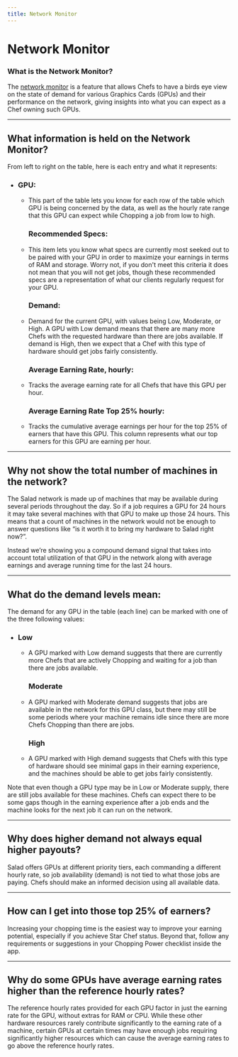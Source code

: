 ```yaml
---
title: Network Monitor
---
```


# Network Monitor

### What is the Network Monitor?

The [network monitor](https://salad.com/earn/demand) is a feature that allows Chefs to have a birds eye view on the state of demand for various Graphics Cards (GPUs) and their performance on the network, giving insights into what you can expect as a Chef owning such GPUs.

* * *

## What information is held on the Network Monitor?

From left to right on the table, here is each entry and what it represents:

- ### GPU:
  
  - This part of the table lets you know for each row of the table which GPU is being concerned by the data, as well as the hourly rate range that this GPU can expect while Chopping a job from low to high.
    
    ### Recommended Specs:
  - This item lets you know what specs are currently most seeked out to be paired with your GPU in order to maximize your earnings in terms of RAM and storage. Worry not, if you don't meet this criteria it does not mean that you will not get jobs, though these recommended specs are a representation of what our clients regularly request for your GPU.
    
    ### Demand:
  - Demand for the current GPU, with values being Low, Moderate, or High. A GPU with Low demand means that there are many more Chefs with the requested hardware than there are jobs available. If demand is High, then we expect that a Chef with this type of hardware should get jobs fairly consistently.
    
    ### Average Earning Rate, hourly:
  - Tracks the average earning rate for all Chefs that have this GPU per hour.
    
    ### Average Earning Rate Top 25% hourly:
  - Tracks the cumulative average earnings per hour for the top 25% of earners that have this GPU. This column represents what our top earners for this GPU are earning per hour.

* * *

## Why not show the total number of machines in the network?

The Salad network is made up of machines that may be available during several periods throughout the day. So if a job requires a GPU for 24 hours it may take several machines with that GPU to make up those 24 hours. This means that a count of machines in the network would not be enough to answer questions like “is it worth it to bring my hardware to Salad right now?”.

Instead we’re showing you a compound demand signal that takes into account total utilization of that GPU in the network along with average earnings and average running time for the last 24 hours.

* * *

## What do the demand levels mean:

The demand for any GPU in the table (each line) can be marked with one of the three following values:

- ### Low
  
  - A GPU marked with Low demand suggests that there are currently more Chefs that are actively Chopping and waiting for a job than there are jobs available.
    
    ### Moderate
  - A GPU marked with Moderate demand suggests that jobs are available in the network for this GPU class, but there may still be some periods where your machine remains idle since there are more Chefs Chopping than there are jobs.
    
    ### High
  - A GPU marked with High demand suggests that Chefs with this type of hardware should see minimal gaps in their earning experience, and the machines should be able to get jobs fairly consistently.

Note that even though a GPU type may be in Low or Moderate supply, there are still jobs available for these machines. Chefs can expect there to be some gaps though in the earning experience after a job ends and the machine looks for the next job it can run on the network.

* * *

## Why does higher demand not always equal higher payouts?

Salad offers GPUs at different priority tiers, each commanding a different hourly rate, so job availability (demand) is not tied to what those jobs are paying. Chefs should make an informed decision using all available data.

* * *

## How can I get into those top 25% of earners?

Increasing your chopping time is the easiest way to improve your earning potential, especially if you achieve Star Chef status. Beyond that, follow any requirements or suggestions in your Chopping Power checklist inside the app.

* * *

## Why do some GPUs have average earning rates higher than the reference hourly rates?

The reference hourly rates provided for each GPU factor in just the earning rate for the GPU, without extras for RAM or CPU. While these other hardware resources rarely contribute significantly to the earning rate of a machine, certain GPUs at certain times may have enough jobs requiring significantly higher resources which can cause the average earning rates to go above the reference hourly rates.
